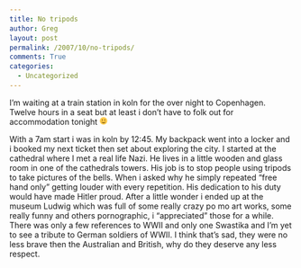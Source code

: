 ```yaml
---
title: No tripods
author: Greg
layout: post
permalink: /2007/10/no-tripods/
comments: True
categories:
  - Uncategorized
---
```

I&#8217;m waiting at a train station in koln for the over night to Copenhagen. Twelve hours in a seat but at least i don&#8217;t have to folk out for accommodation tonight <img src="/wp-content/smilies/simple-smile.png" alt=":)" class="wp-smiley" style="height: 1em; max-height: 1em;" />

With a 7am start i was in koln by 12:45. My backpack went into a locker and i booked my next ticket then set about exploring the city. I started at the cathedral where I met a real life Nazi. He lives in a little wooden and glass room in one of the cathedrals towers. His job is to stop people using tripods to take pictures of the bells. When i asked why he simply repeated &#8220;free hand only&#8221; getting louder with every repetition. His dedication to his duty would have made Hitler proud. After a little wonder i ended up at the museum Ludwig which was full of some really crazy po mo art works, some really funny and others pornographic, i &#8220;appreciated&#8221; those for a while. There was only a few references to WWII and only one Swastika and I&#8217;m yet to see a tribute to German soldiers of WWII. I think that&#8217;s sad, they were no less brave then the Australian and British, why do they deserve any less respect.
